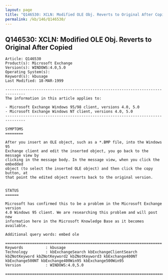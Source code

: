 ```yaml
---
layout: page
title: "Q146530: XCLN: Modified OLE Obj. Reverts to Original After Copied"
permalink: /kb/146/Q146530/
---
```


## Q146530: XCLN: Modified OLE Obj. Reverts to Original After Copied

	Article: Q146530
	Product(s): Microsoft Exchange
	Version(s): WINDOWS:4.0,5.0
	Operating System(s): 
	Keyword(s): kbusage
	Last Modified: 18-MAR-1999
	
	-------------------------------------------------------------------------------
	The information in this article applies to:
	
	- Microsoft Exchange Windows 95/98 client, versions 4.0, 5.0 
	- Microsoft Exchange Windows NT client, versions 4.0, 5.0 
	-------------------------------------------------------------------------------
	
	SYMPTOMS
	========
	
	After you insert an OLE object, such as a *.BMP file, into the Windows 95
	Exchange client and edit the inserted object, you go back to the message view by
	clicking in the message body. In the message view, when you click the embedded
	object (to select the inserted OLE object) and then click the copy button, at
	that point the edited object reverts back to the original version.
	
	
	STATUS
	======
	
	Microsoft has confirmed this to be a problem in the Microsoft Exchange version
	4.0 Windows 95 client. We are researching this problem and will post new
	information here in the Microsoft Knowledge Base as it becomes available.
	
	Additional query words: embed ole
	
	======================================================================
	Keywords          : kbusage 
	Technology        : kbExchangeSearch kbExchangeClientSearch kbZNotKeyword kbZNotKeyword2 kbZNotKeyword3 kbExchange400NT kbExchange500NT kbExchange400Win95 kbExchange500Win95
	Version           : WINDOWS:4.0,5.0
	
	=============================================================================
	
